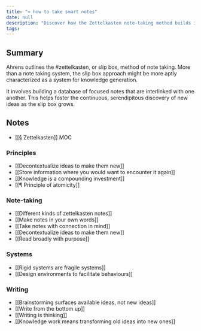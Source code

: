 ```yaml
---
title: "≈ how to take smart notes"
date: null
description: "Discover how the Zettelkasten note-taking method builds interconnected notes to boost knowledge creation and idea discovery using simple, effective strategies for writing and learning."
tags: 
---
```


## Summary

Ahrens outlines the #zettelkasten, or slip box, method of note taking. More than a note taking system, the slip box approach might be more aptly characterized as a system for knowledge generation.

It involves building a database of focused notes that are interlinked with one another. This helps foster the continuous, serendipitous discovery of new ideas as the slip box grows.

## Notes

- [[§ Zettelkasten]] MOC

### Principles

- [[Decontextualize ideas to make them new]]
- [[Store information where you would want to encounter it again]]
- [[Knowledge is a compounding investment]]
- [[¶ Principle of atomicity]]

### Note-taking

- [[Different kinds of zettelkasten notes]]
- [[Make notes in your own words]]
- [[Take notes with connection in mind]]
- [[Decontextualize ideas to make them new]]
- [[Read broadly with purpose]]

### Systems

- [[Rigid systems are fragile systems]]
- [[Design environments to facilitate behaviours]]

### Writing

- [[Brainstorming surfaces available ideas, not new ideas]]
- [[Write from the bottom up]]
- [[Writing is thinking]]
- [[Knowledge work means transforming old ideas into new ones]]
